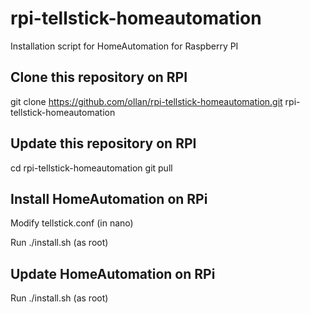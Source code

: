 # rpi-tellstick-homeautomation
Installation script for HomeAutomation for Raspberry PI

## Clone this repository on RPI

git clone https://github.com/ollan/rpi-tellstick-homeautomation.git rpi-tellstick-homeautomation

## Update this repository on RPI
cd rpi-tellstick-homeautomation
git pull

## Install HomeAutomation on RPi
Modify
tellstick.conf
(in nano)

Run
./install.sh
(as root)

## Update HomeAutomation on RPi
Run
./install.sh
(as root)
